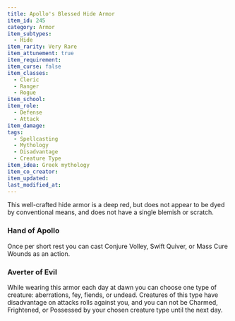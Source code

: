```yaml
---
title: Apollo's Blessed Hide Armor
item_id: 245
category: Armor
item_subtypes:
  - Hide
item_rarity: Very Rare
item_attunement: true
item_requirement:
item_curse: false
item_classes:
  - Cleric
  - Ranger
  - Rogue
item_school:
item_role:
  - Defense
  - Attack
item_damage:
tags:
  - Spellcasting
  - Mythology
  - Disadvantage
  - Creature Type
item_idea: Greek mythology
item_co_creator:
item_updated:
last_modified_at:
---
```


This well-crafted hide armor is a deep red, but does not appear to be dyed by conventional means, and does not have a single blemish or scratch.

### Hand of Apollo
Once per short rest you can cast <magic-spell>Conjure Volley</magic-spell>, <magic-spell>Swift Quiver</magic-spell>, or <magic-spell>Mass Cure Wounds</magic-spell> as an action. 

### Averter of Evil
While wearing this armor each day at dawn you can choose one type of creature: aberrations, fey, fiends, or undead. Creatures of this type have disadvantage on attacks rolls against you, and you can not be Charmed, Frightened, or Possessed by your chosen creature type until the next day.
